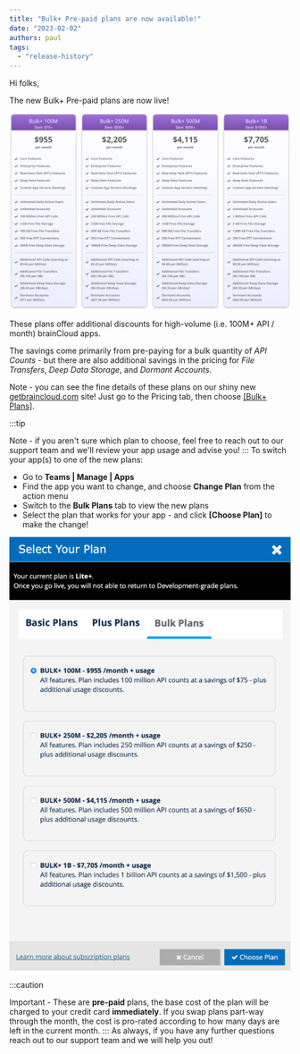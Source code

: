 ```yaml
---
title: "Bulk+ Pre-paid plans are now available!"
date: "2023-02-02"
authors: paul
tags: 
  - "release-history"
---
```


Hi folks,

The new Bulk+ Pre-paid plans are now live!

![](images/2023-02-02_08-29-50-1024x715.png)

These plans offer additional discounts for high-volume (i.e. 100M+ API / month) brainCloud apps.

The savings come primarily from pre-paying for a bulk quantity of _API Counts_ - but there are also additional savings in the pricing for _File Transfers_, _Deep Data Storage_, and _Dormant Accounts_.

Note - you can see the fine details of these plans on our shiny new [getbraincloud.com](https://getbraincloud.com) site! Just go to the Pricing tab, then choose [\[Bulk+ Plans\]](https://getbraincloud.com/pricing).

:::tip

Note - if you aren't sure which plan to choose, feel free to reach out to our support team and we'll review your app usage and advise you!
:::
To switch your app(s) to one of the new plans:

- Go to **Teams | Manage | Apps**
- Find the app you want to change, and choose **Change Plan** from the action menu
- Switch to the **Bulk Plans** tab to view the new plans
- Select the plan that works for your app - and click **\[Choose Plan\]** to make the change!

![](images/2023-02-02_08-04-53-665x1024.png)

:::caution

Important - These are **pre-paid** plans, the base cost of the plan will be charged to your credit card **immediately**. If you swap plans part-way through the month, the cost is pro-rated according to how many days are left in the current month.
:::
As always, if you have any further questions reach out to our support team and we will help you out!
